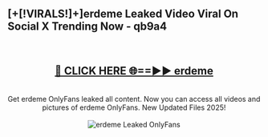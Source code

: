 <h2>[+[!VIRALS!]+]erdeme Leaked Video Viral On Social X Trending Now - qb9a4</h2>
<br>
<div align="center">
<h2><a href="https://libra.edu.pl?erdeme" rel="nofollow">🔴 CLICK HERE 🌐==►► erdeme</a></h2>
<br>
Get erdeme OnlyFans leaked all content. Now you can access all videos and pictures of erdeme OnlyFans. New Updated Files 2025!
<br>
<br>
<a href="https://libra.edu.pl?erdeme" rel="nofollow" data-target="animated-image.originalLink"><img src="https://i.ibb.co.com/WyWwxjT/player-gif2.gif" alt="erdeme Leaked OnlyFans" style="max-width: 100%; display: inline-block;" data-target="animated-image.originalImage"></a>
</div>
<br>